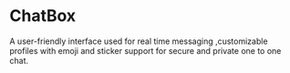 # ChatBox
A user-friendly interface used for real time messaging ,customizable profiles with emoji and sticker support 
for secure and private one to one chat.
